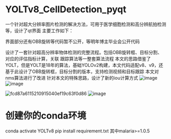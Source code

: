 # YOLTv8_CellDetection_pyqt
一个针对超大分辨率图片检测的解决方法，可用于医学细胞检测和高分辨航拍检测等，设计了qt界面
主要工作如下：

界面部分还有OBB旋转等代码暂不公开，等明年博主毕业会公开代码

设计了一套针对超高分辨率物体检测的完整流程。包括OBB旋转框、目标分割、对应的评估指标计算，关联 跟踪算法等一整套算法流程
本文的思路借鉴了YOLT，但是YOLT是18年的算法，基础YOLOv2构建，本文代码适配v8、v9，还基于此设计了OBB旋转框，目标分割的版本，支持检测视频和目标跟踪
本文对nms算法进行了改进
针对本文的特殊思路，设计了新的iou计算方式
![image](https://github.com/user-attachments/assets/5c3de8ae-9454-4f10-85e7-2a881800a313)
![image](https://github.com/user-attachments/assets/e59b30a1-aed3-4076-a697-4d37834191e5)


![fcd87a6115210915040ef19c63f0d86](https://github.com/user-attachments/assets/27ada14e-d53b-4183-bb53-c423d679c371)
![image](https://github.com/user-attachments/assets/61f08526-8190-4c6a-84aa-4af4fdfff850)



# 创建你的conda环境
conda activate YOLTv8
pip install requirement.txt
其中malaria>=1.0.5







